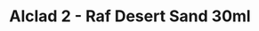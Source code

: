 ---
layout: product
title: "Alclad 2 - Raf Desert Sand 30ml"
price: "TBA" 
desc: "Metalizer boja"
img_path: "/assets/img/ALCE024.webp"
brand: "N/A"
available: false
special_offer: false
new: false
soon: false
cat: "040000"
subcat: "040300"
subsubcat: "0N/A"
sifra: "ALCE024"
popular: false
spec: false
---